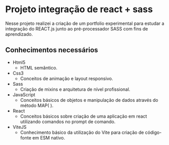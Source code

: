 # Projeto integração de react + sass

Nesse projeto realizei a criação de um portfolio experimental para estudar a integração do REACT.js junto ao pré-processador SASS com fins de aprendizado.

## Conhecimentos necessários

- Html5
  - HTML semântico.
- Css3
  - Conceitos de animação e layout responsivo.
- Sass
  - Criação de mixins e arquitetura de nível profissional.
- JavaScript
  - Conceitos básicos de objetos e manipulação de dados através do método MAP( ).
- React
  - Conceitos básicos sobre criação de uma aplicação em react utilizando comandos no prompt de comando.
- ViteJS
  - Conhecimento básico da utilização do Vite para criação de código-fonte em ESM nativo.


